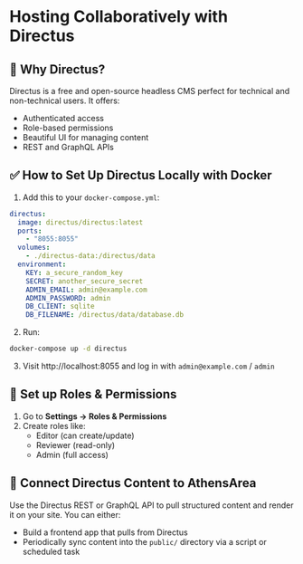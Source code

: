 
# Hosting Collaboratively with Directus

## 🧩 Why Directus?

Directus is a free and open-source headless CMS perfect for technical and non-technical users. It offers:

- Authenticated access
- Role-based permissions
- Beautiful UI for managing content
- REST and GraphQL APIs

## ✅ How to Set Up Directus Locally with Docker

1. Add this to your `docker-compose.yml`:

```yaml
directus:
  image: directus/directus:latest
  ports:
    - "8055:8055"
  volumes:
    - ./directus-data:/directus/data
  environment:
    KEY: a_secure_random_key
    SECRET: another_secure_secret
    ADMIN_EMAIL: admin@example.com
    ADMIN_PASSWORD: admin
    DB_CLIENT: sqlite
    DB_FILENAME: /directus/data/database.db
```

2. Run:

```bash
docker-compose up -d directus
```

3. Visit http://localhost:8055 and log in with `admin@example.com` / `admin`

## 🔐 Set up Roles & Permissions

1. Go to **Settings → Roles & Permissions**
2. Create roles like:
   - Editor (can create/update)
   - Reviewer (read-only)
   - Admin (full access)

## 📝 Connect Directus Content to AthensArea

Use the Directus REST or GraphQL API to pull structured content and render it on your site. You can either:

- Build a frontend app that pulls from Directus
- Periodically sync content into the `public/` directory via a script or scheduled task

